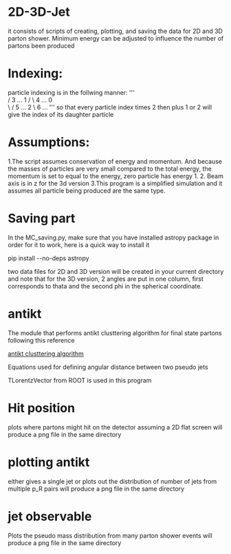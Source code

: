 # 2D-3D-Jet
it consists of scripts of creating, plotting, and saving the data for 2D and 3D parton shower.
Minimum energy can be adjusted to influence the number of partons been produced

# Indexing:
particle indexing is in the follwing manner:
'''  
    / 3 ...
   1
  / \ 4 ...
 0  
  \ / 5 ...
   2
    \ 6 ...
'''
so that every particle index times 2 then plus 1 or 2 will give the index of its daughter particle

# Assumptions:
1.The script assumes conservation of energy and momentum. And because the masses of particles are very small compared to the total energy, the momentum is set to equal to the energy, zero particle has energy 1.
2. Beam axis is in z for the 3d version
3.This program is a simplified simulation and it assumes all particle being produced are the same type.

# Saving part
In the MC_saving.py, make sure that you have installed astropy package in order for it to work, here is a quick way to install it

pip install --no-deps astropy

two data files for 2D and 3D version will be created in your current directory and note that for the 3D
version, 2 angles are put in one column, first corresponds to thata and the second phi in the spherical coordinate.

# antikt
The module that performs antikt clusttering algorithm for final state partons following this reference

[antikt clusttering algorithm](https://arxiv.org/abs/0802.1189)

Equations used for defining angular distance between two pseudo jets



TLorentzVector from ROOT is used in this program

# Hit position
plots where partons might hit on the detector assuming a 2D flat screen
will produce a png file in the same directory 

# plotting antikt
either gives a single jet or plots out the distribution of number of jets from multiple p_R pairs
will produce a png file in the same directory 

# jet observable
Plots the pseudo mass distribution from many parton shower events
will produce a png file in the same directory 
